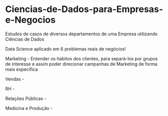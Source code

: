 # Ciencias-de-Dados-para-Empresas-e-Negocios
Estudos de casos de diversos departamentos de uma Empresa utilizando Ciências de Dados

Data Science aplicado em 6 problemas reais de negócios! 

Marketing - Entender os habitos dos clientes, para separá-los por grupos de interesse e assim poder direcionar campanhas de Marketing de forma mais específica

Vendas - 

RH - 

Relações Públicas - 

Medicina e Produção - 
